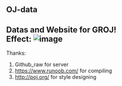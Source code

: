 ## OJ-data

Datas and Website for GROJ!  
Effect:
![image](https://user-images.githubusercontent.com/114752061/226914571-140d5c7c-e0d7-46f7-9a0c-0e17d4065b92.png)
-----
Thanks:
1. Github_raw for server
2. <https://www.runoob.com/> for compiling
3. <http://poj.org/> for style designing
